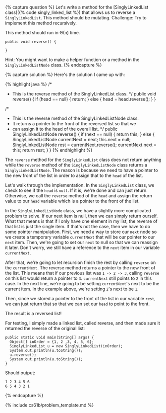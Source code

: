 {% capture question %}
Let's write a method for the [SinglyLinkedList class]({% code singly_linked_list %}) that allows us to reverse a `SinglyLinkedList`. This method should be mutating. Challenge: Try to implement this method recursively.

This method should run in &Theta;(n) time.

    public void reverse() {

    }

Hint: You might want to make a helper function or a method in the `SinglyLinkedListNode` class.
{% endcapture %}

{% capture solution %}
Here's the solution I came up with:

{% highlight java %}
/*
 * This is the reverse method of the SinglyLinkedList class.
 */
public void reverse() {
  if (head == null) {
    return;
  } else {
    head = head.reverse();
  }
}

/*
 * This is the reverse method of the SinglyLinkedListNode class.
 * It returns a pointer to the front of the reversed list so that we
 * can assign it to the head of the overall list.
 */
public SinglyLinkedListNode reverse() {
  if (next == null) {
    return this;
  } else {
    SinglyLinkedListNode currentNext = next;
    this.next = null;
    SinglyLinkedListNode rest = currentNext.reverse();
    currentNext.next = this;
    return rest;
  }
}
{% endhighlight %}

The `reverse` method for the `SinglyLinkedList` class does not return anything while the `reverse` method of the `SinglyLinkedListNode` class returns a `SinglyLinkedListNode`. The reason is because we need to have a pointer to the new front of the list in order to assign that to the `head` of the list.

Let's walk through the implementation. In the `SinglyLinkedList` class, we check to see if the `head` is `null`. If it is, we're done and can just return. Otherwise, we call the `reverse` method of the `head` and assign the return value to our `head` variable which is a pointer to the front of the list.

In the `SinglyLinkedListNode` class, we have a slightly more complicated problem to solve. If our next item is null, then we can simply return ourself. What that means is that if I only have one element in my list, the reverse of that list is just the single item. If that's not the case, then we have to do some pointer manipulation. First, we need a way to store our `next` node so we create a temporary variable `currentNext` that will be our pointer to our `next` item. Then, we're going to set our `next` to null so that we can reassign it later. Don't worry, we still have a reference to the `next` item in our variable `currentNext`.

After that, we're going to let recursion finish the rest by calling `reverse` on the `currentNext`. The reverse method returns a pointer to the new front of the list. This means that if our previous list was `1 -> 2 -> 3`, calling `reverse` on this list would return a pointer to `3`. `currentNext` still points to `2` in this case. In the next line, we're going to be setting `currentNext`'s next to be the current item. In the example above, we're setting `2`'s next to be `1`.

Then, since we stored a pointer to the front of the list in our variable `rest`, we can just return that so that we can set our `head` to point to the front.

The result is a reversed list!

For testing, I simply made a linked list, called reverse, and then made sure it returned the reverse of the original list:

    public static void main(String[] args) {
      Object[] inOrder = {1, 2 ,3, 4, 5, 6};
      SinglyLinkedList u = new SinglyLinkedList(inOrder);
      System.out.println(u.toString());
      u.reverse();
      System.out.println(u.toString());
    }

Should output:

    1 2 3 4 5 6
    6 5 4 3 2 1

{% endcapture %}

{% include cs61b/problem_template.md %}